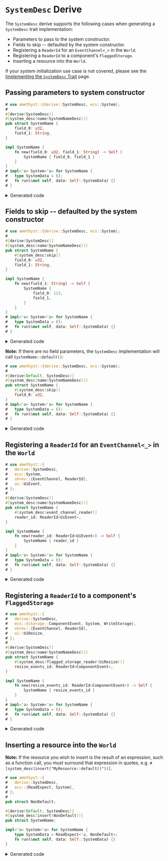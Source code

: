 # `SystemDesc` Derive

The `SystemDesc` derive supports the following cases when generating a `SystemDesc` trait implementation:

- Parameters to pass to the system constructor.
- Fields to skip -- defaulted by the system constructor.
- Registering a `ReaderId` for an `EventChannel<_>` in the `World`.
- Registering a `ReaderId` to a component's `FlaggedStorage`.
- Inserting a resource into the `World`.

If your system initialization use case is not covered, please see the
[Implementing the `SystemDesc` Trait] page.

## Passing parameters to system constructor

```rust
# use amethyst::{derive::SystemDesc, ecs::System};
# 
#[derive(SystemDesc)]
#[system_desc(name(SystemNameDesc))]
pub struct SystemName {
    field_0: u32,
    field_1: String,
}

impl SystemName {
    fn new(field_0: u32, field_1: String) -> Self {
        SystemName { field_0, field_1 }
    }
}
# impl<'a> System<'a> for SystemName {
#   type SystemData = ();
#   fn run(&mut self, data: Self::SystemData) {}
# }
```

<details>
<summary>Generated code</summary>

```rust
# use amethyst::{derive::SystemDesc, ecs::System};
# 
# pub struct SystemName {
#   field_0: u32,
#   field_1: String,
# }
# 
# impl SystemName {
#   fn new(field_0: u32, field_1: String) -> Self {
#       SystemName { field_0, field_1 }
#   }
# }
# 
# impl<'a> System<'a> for SystemName {
#   type SystemData = ();
#   fn run(&mut self, data: Self::SystemData) {}
# }
# 
/// Builds a `SystemName`.
#[derive(Default, Debug)]
pub struct SystemNameDesc {
    field_0: u32,
    field_1: String,
}

impl SystemNameDesc {
    fn new(field_0: u32, field_1: String) -> Self {
        SystemNameDesc { field_0, field_1 }
    }
}

impl<'a, 'b> ::amethyst::core::SystemDesc<'a, 'b, SystemName> for SystemNameDesc {
    fn build(self, world: &mut ::amethyst::ecs::World) -> SystemName {
        <SystemName as ::amethyst::ecs::System<'_>>::SystemData::setup(world);

        SystemName::new(self.field_0, self.field_1)
    }
}
```

</details>

## Fields to skip -- defaulted by the system constructor

```rust
# use amethyst::{derive::SystemDesc, ecs::System};
# 
#[derive(SystemDesc)]
#[system_desc(name(SystemNameDesc))]
pub struct SystemName {
    #[system_desc(skip)]
    field_0: u32,
    field_1: String,
}

impl SystemName {
    fn new(field_1: String) -> Self {
        SystemName {
            field_0: 123,
            field_1,
        }
    }
}
# impl<'a> System<'a> for SystemName {
#   type SystemData = ();
#   fn run(&mut self, data: Self::SystemData) {}
# }
```

<details>
<summary>Generated code</summary>

```rust
# use amethyst::{derive::SystemDesc, ecs::System};
# 
# pub struct SystemName {
#   field_0: u32,
#   field_1: String,
# }
# 
# impl SystemName {
#   fn new(field_1: String) -> Self {
#       SystemName {
#           field_0: 123,
#           field_1,
#       }
#   }
# }
# 
# impl<'a> System<'a> for SystemName {
#   type SystemData = ();
#   fn run(&mut self, data: Self::SystemData) {}
# }
# 
/// Builds a `SystemName`.
#[derive(Default, Debug)]
pub struct SystemNameDesc {
    field_1: String,
}

impl SystemNameDesc {
    fn new(field_1: String) -> Self {
        SystemNameDesc { field_1 }
    }
}

impl<'a, 'b> ::amethyst::core::SystemDesc<'a, 'b, SystemName> for SystemNameDesc {
    fn build(self, world: &mut ::amethyst::ecs::World) -> SystemName {
        <SystemName as ::amethyst::ecs::System<'_>>::SystemData::setup(world);

        SystemName::new(self.field_1)
    }
}
```

</details>

**Note:** If there are no field parameters, the `SystemDesc` implementation
will call  `SystemName::default()`:

```rust
# use amethyst::{derive::SystemDesc, ecs::System};
# 
#[derive(Default, SystemDesc)]
#[system_desc(name(SystemNameDesc))]
pub struct SystemName {
    #[system_desc(skip)]
    field_0: u32,
}
# impl<'a> System<'a> for SystemName {
#   type SystemData = ();
#   fn run(&mut self, data: Self::SystemData) {}
# }
```

<details>
<summary>Generated code</summary>

```rust
# use amethyst::{derive::SystemDesc, ecs::System};
# 
# #[derive(Default)]
# pub struct SystemName {
#   field_0: u32,
# }
# 
# impl<'a> System<'a> for SystemName {
#   type SystemData = ();
#   fn run(&mut self, data: Self::SystemData) {}
# }
# 
/// Builds a `SystemName`.
#[derive(Debug)]
pub struct SystemNameDesc {}

impl Default for SystemNameDesc {
    fn default() -> Self {
        SystemNameDesc {}
    }
}

impl<'a, 'b> ::amethyst::core::SystemDesc<'a, 'b, SystemName> for SystemNameDesc {
    fn build(self, world: &mut ::amethyst::ecs::World) -> SystemName {
        <SystemName as ::amethyst::ecs::System<'_>>::SystemData::setup(world);

        SystemName::default()
    }
}
```

</details>

## Registering a `ReaderId` for an `EventChannel<_>` in the `World`

```rust
# use amethyst::{
#   derive::SystemDesc,
#   ecs::System,
#   shrev::{EventChannel, ReaderId},
#   ui::UiEvent,
# };
# 
#[derive(SystemDesc)]
#[system_desc(name(SystemNameDesc))]
pub struct SystemName {
    #[system_desc(event_channel_reader)]
    reader_id: ReaderId<UiEvent>,
}

impl SystemName {
    fn new(reader_id: ReaderId<UiEvent>) -> Self {
        SystemName { reader_id }
    }
}
# impl<'a> System<'a> for SystemName {
#   type SystemData = ();
#   fn run(&mut self, data: Self::SystemData) {}
# }
```

<details>
<summary>Generated code</summary>

```rust
# use amethyst::{
#   derive::SystemDesc,
#   ecs::System,
#   shrev::{EventChannel, ReaderId},
#   ui::UiEvent,
# };
# 
# pub struct SystemName {
#   reader_id: ReaderId<UiEvent>,
# }
# 
# impl SystemName {
#   fn new(reader_id: ReaderId<UiEvent>) -> Self {
#       SystemName { reader_id }
#   }
# }
# 
# impl<'a> System<'a> for SystemName {
#   type SystemData = ();
#   fn run(&mut self, data: Self::SystemData) {}
# }
# 
/// Builds a `SystemName`.
#[derive(Debug)]
pub struct SystemNameDesc;

impl Default for SystemNameDesc {
    fn default() -> Self {
        SystemNameDesc {}
    }
}

impl<'a, 'b> ::amethyst::core::SystemDesc<'a, 'b, SystemName> for SystemNameDesc {
    fn build(self, world: &mut ::amethyst::ecs::World) -> SystemName {
        <SystemName as ::amethyst::ecs::System<'_>>::SystemData::setup(world);

        let reader_id = world.fetch_mut::<EventChannel<UiEvent>>().register_reader();

        SystemName::new(reader_id)
    }
}
```

</details>

## Registering a `ReaderId` to a component's `FlaggedStorage`

```rust
# use amethyst::{
#   derive::SystemDesc,
#   ecs::{storage::ComponentEvent, System, WriteStorage},
#   shrev::{EventChannel, ReaderId},
#   ui::UiResize,
# };
# 
#[derive(SystemDesc)]
#[system_desc(name(SystemNameDesc))]
pub struct SystemName {
    #[system_desc(flagged_storage_reader(UiResize))]
    resize_events_id: ReaderId<ComponentEvent>,
}

impl SystemName {
    fn new(resize_events_id: ReaderId<ComponentEvent>) -> Self {
        SystemName { resize_events_id }
    }
}
# impl<'a> System<'a> for SystemName {
#   type SystemData = ();
#   fn run(&mut self, data: Self::SystemData) {}
# }
```

<details>
<summary>Generated code</summary>

```rust
# use amethyst::{
#   derive::SystemDesc,
#   ecs::{storage::ComponentEvent, System, WriteStorage},
#   shrev::{EventChannel, ReaderId},
#   ui::UiResize,
# };
# 
# pub struct SystemName {
#   resize_events_id: ReaderId<ComponentEvent>,
# }
# 
# impl SystemName {
#   fn new(resize_events_id: ReaderId<ComponentEvent>) -> Self {
#       SystemName { resize_events_id }
#   }
# }
# 
# impl<'a> System<'a> for SystemName {
#   type SystemData = ();
#   fn run(&mut self, data: Self::SystemData) {}
# }
# 
/// Builds a `SystemName`.
#[derive(Debug)]
pub struct SystemNameDesc;

impl Default for SystemNameDesc {
    fn default() -> Self {
        SystemNameDesc {}
    }
}

impl<'a, 'b> ::amethyst::core::SystemDesc<'a, 'b, SystemName> for SystemNameDesc {
    fn build(self, world: &mut ::amethyst::ecs::World) -> SystemName {
        <SystemName as ::amethyst::ecs::System<'_>>::SystemData::setup(world);

        let resize_events_id = WriteStorage::<UiResize>::fetch(&world).register_reader();

        SystemName::new(resize_events_id)
    }
}
```

</details>

## Inserting a resource into the `World`

**Note:** If the resource you wish to insert is the result of an expression,
such as a function call, you must surround that expression in quotes, e.g.
`#[system_desc(insert("MyResource::default()"))]`.

```rust
# use amethyst::{
#   derive::SystemDesc,
#   ecs::{ReadExpect, System},
# };
# 
pub struct NonDefault;

#[derive(Default, SystemDesc)]
#[system_desc(insert(NonDefault))]
pub struct SystemName;

impl<'a> System<'a> for SystemName {
    type SystemData = ReadExpect<'a, NonDefault>;
    fn run(&mut self, data: Self::SystemData) {}
}
```

<details>
<summary>Generated code</summary>

```rust
# use amethyst::{
#   derive::SystemDesc,
#   ecs::{ReadExpect, System},
# };
# 
# pub struct NonDefault;
# 
# #[derive(Default)]
# pub struct SystemName;
# 
# impl<'a> System<'a> for SystemName {
#   type SystemData = ReadExpect<'a, NonDefault>;
#   fn run(&mut self, data: Self::SystemData) {}
# }
# 
/// Builds a `SystemName`.
#[derive(Debug)]
pub struct SystemNameDesc;

impl Default for SystemNameDesc {
    fn default() -> Self {
        SystemNameDesc {}
    }
}

impl<'a, 'b> ::amethyst::core::SystemDesc<'a, 'b, SystemName> for SystemNameDesc {
    fn build(self, world: &mut ::amethyst::ecs::World) -> SystemName {
        <SystemName as ::amethyst::ecs::System<'_>>::SystemData::setup(world);

        world.insert(NonDefault);

        SystemName::default()
    }
}
```

[implementing the `systemdesc` trait]: ./implementing_the_system_desc_trait.html
